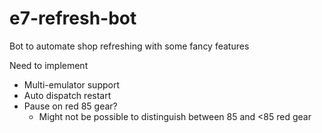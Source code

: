 # e7-refresh-bot

Bot to automate shop refreshing with some fancy features

Need to implement
* Multi-emulator support
* Auto dispatch restart
* Pause on red 85 gear? 
  * Might not be possible to distinguish between 85 and <85 red gear
